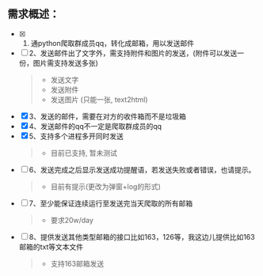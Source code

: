 ## 需求概述：

- [x] 1. 通python爬取群成员qq，转化成邮箱，用以发送邮件
- [ ] 2、发送邮件出了文字外，需支持附件和图片的发送，(附件可以发送一份，图片需支持发送多张)
    > - 发送文字
    > - 发送附件
    > - 发送图片 (只能一张, text2html)
- [x] 3、发送的邮件，需要在对方的收件箱而不是垃圾箱
- [x] 4、发送邮件的qq不一定是爬取群成员的qq
- [x] 5、支持多个进程多开同时发送
    > - 目前已支持, 暂未测试
- [ ] 6、发送完成之后显示发送成功提醒语，若发送失败或者错误，也请提示。
    > - 目前有提示(更改为弹窗+log的形式)
- [ ] 7、至少能保证连续运行至发送完当天爬取的所有邮箱
    > - 要求20w/day
- [ ] 8、提供发送其他类型邮箱的接口比如163，126等，我这边儿提供比如163邮箱的txt等文本文件
    > - 支持163邮箱发送
